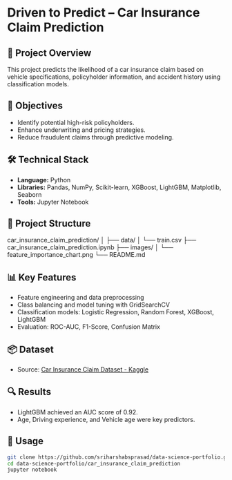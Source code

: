 # Driven to Predict – Car Insurance Claim Prediction

## 🧠 Project Overview
This project predicts the likelihood of a car insurance claim based on vehicle specifications, policyholder information, and accident history using classification models.

## 🎯 Objectives
- Identify potential high-risk policyholders.
- Enhance underwriting and pricing strategies.
- Reduce fraudulent claims through predictive modeling.

## 🛠️ Technical Stack
- **Language:** Python  
- **Libraries:** Pandas, NumPy, Scikit-learn, XGBoost, LightGBM, Matplotlib, Seaborn  
- **Tools:** Jupyter Notebook

## 📁 Project Structure
car_insurance_claim_prediction/
│
├── data/
│   └── train.csv 
├── car_insurance_claim_prediction.ipynb
├── images/
│   └── feature_importance_chart.png
└── README.md

## 📊 Key Features
- Feature engineering and data preprocessing
- Class balancing and model tuning with GridSearchCV
- Classification models: Logistic Regression, Random Forest, XGBoost, LightGBM
- Evaluation: ROC-AUC, F1-Score, Confusion Matrix

## 📦 Dataset
- Source: [Car Insurance Claim Dataset - Kaggle](https://www.kaggle.com/datasets/sagnik1511/car-insurance-claim)

## 🔍 Results
- LightGBM achieved an AUC score of 0.92.
- Age, Driving experience, and Vehicle age were key predictors.

## 🚀 Usage
```bash
git clone https://github.com/sriharshabsprasad/data-science-portfolio.git
cd data-science-portfolio/car_insurance_claim_prediction
jupyter notebook
```